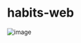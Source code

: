 # habits-web

![image](https://github.com/netohd/habits-web/assets/23285614/839e4417-95d6-45cf-8ec4-4998bfa3fe05)
